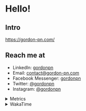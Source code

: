 # Hello!

## Intro

<https://gordon-pn.com/>

## Reach me at

- LinkedIn: [gordonpn](https://www.linkedin.com/in/gordonpn/)
- Email: [contact@gordon-pn.com](mailto:contact@gordon-pn.com)
- Facebook Messenger: [gordonpn](https://www.messenger.com/t/Gordonpn)
- Twitter: [@gordonpn](https://twitter.com/Gordonpn)
- Instagram: [@gordonpn](https://www.instagram.com/gordonpn/)

<details>
  <summary>Metrics</summary>

  <img align="center" src="https://github.com/gordonpn/gordonpn/blob/master/github-metrics.svg" alt="GitHub Metrics">

</details>

<details>
  <summary>WakaTime</summary>

  <!--START_SECTION:waka-->
📊 **This Week I Spent My Time On** 

```text
💬 Programming Languages: 
Other                    23 hrs 26 mins      ███████████████████████░░   93.27 % 
Java                     53 mins             █░░░░░░░░░░░░░░░░░░░░░░░░   03.56 % 
TypeScript               29 mins             ░░░░░░░░░░░░░░░░░░░░░░░░░   01.97 % 
HTML                     4 mins              ░░░░░░░░░░░░░░░░░░░░░░░░░   00.31 % 
JavaScript               4 mins              ░░░░░░░░░░░░░░░░░░░░░░░░░   00.27 % 

🔥 Editors: 
Chrome                   13 hrs 32 mins      █████████████░░░░░░░░░░░░   53.87 % 
Slack                    3 hrs 38 mins       ████░░░░░░░░░░░░░░░░░░░░░   14.49 % 
IntelliJ IDEA            1 hr 27 mins        █░░░░░░░░░░░░░░░░░░░░░░░░   05.78 % 
Messages                 1 hr 26 mins        █░░░░░░░░░░░░░░░░░░░░░░░░   05.75 % 
Firefox                  1 hr 21 mins        █░░░░░░░░░░░░░░░░░░░░░░░░   05.40 % 
```


 Last Updated on 12/07/2025 10:26:06 UTC
<!--END_SECTION:waka-->
</details>
